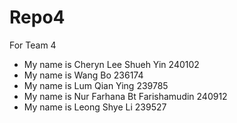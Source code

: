 # Repo4
For Team 4

* My name is Cheryn Lee Shueh Yin 240102
* My name is Wang Bo 236174
* My name is Lum Qian Ying 239785
* My name is Nur Farhana Bt Farishamudin 240912
* My name is Leong Shye Li 239527
